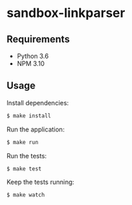 # sandbox-linkparser

## Requirements

* Python 3.6
* NPM 3.10

## Usage

Install dependencies:

```sh
$ make install
```

Run the application:

```sh
$ make run
```

Run the tests:

```sh
$ make test
```

Keep the tests running:

```sh
$ make watch
```
